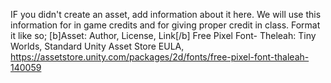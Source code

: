 IF you didn't create an asset, add information about it here. We will use this information for in game credits and for giving proper credit in class.
Format it like so; [b]Asset: Author, License, Link[/b]
Free Pixel Font- Theleah: Tiny Worlds, Standard Unity Asset Store EULA, https://assetstore.unity.com/packages/2d/fonts/free-pixel-font-thaleah-140059